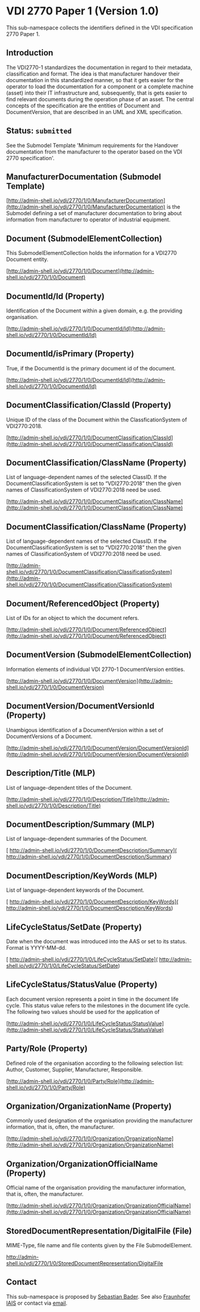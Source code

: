 # VDI 2770 Paper 1 (Version 1.0)

This sub-namespace collects the identifiers defined in the VDI specification 2770 Paper 1.

## Introduction

The VDI2770-1 standardizes the documentation in regard to their metadata, classification and format. The idea is that manufacturer handover their documentation in this standardized manner, so that it gets easier for the operator to load the documentation for a component or a complete machine (asset) into their IT infrastructure and, subsequently, that is gets easier to find relevant documents during the operation phase of an asset. The central concepts of the specification are the entities of Document and DocumentVersion, that are described in an UML and XML specification.

## Status: `submitted`
See the Submodel Template 'Minimum requirements for the Handover documentation from the manufacturer to the operator based on the VDI 2770 specification'.



## ManufacturerDocumentation (Submodel Template)

[http://admin-shell.io/vdi/2770/1/0/ManufacturerDocumentation](http://admin-shell.io/vdi/2770/1/0/ManufacturerDocumentation) is the Submodel defining a set of manufacturer documentation to bring about information from manufacturer to operator of industrial equipment.


## Document (SubmodelElementCollection)

This SubmodelElementCollection holds the information for a VDI2770 Document entity.

[http://admin-shell.io/vdi/2770/1/0/Document](http://admin-shell.io/vdi/2770/1/0/Document)


## DocumentId/Id (Property)

Identification of the Document within a given domain, e.g. the providing organisation.

[http://admin-shell.io/vdi/2770/1/0/DocumentId/Id](http://admin-shell.io/vdi/2770/1/0/DocumentId/Id)



## DocumentId/isPrimary (Property)

True, if the DocumentId is the primary document id of the document.

[http://admin-shell.io/vdi/2770/1/0/DocumentId/Id](http://admin-shell.io/vdi/2770/1/0/DocumentId/Id)


## DocumentClassification/ClassId (Property)

Unique ID of the class of the Document within the ClassficationSystem of VDI2770:2018.

[http://admin-shell.io/vdi/2770/1/0/DocumentClassification/ClassId](http://admin-shell.io/vdi/2770/1/0/DocumentClassification/ClassId)


## DocumentClassification/ClassName (Property)

List of language-dependent names of the selected ClassID.
If the DocumentClassificationSystem is set to “VDI2770:2018” then the given names of ClassificationSystem of VDI2770:2018 need be used.

[http://admin-shell.io/vdi/2770/1/0/DocumentClassification/ClassName](http://admin-shell.io/vdi/2770/1/0/DocumentClassification/ClassName)



## DocumentClassification/ClassName (Property)

List of language-dependent names of the selected ClassID.
If the DocumentClassificationSystem is set to “VDI2770:2018” then the given names of ClassificationSystem of VDI2770:2018 need be used.

[http://admin-shell.io/vdi/2770/1/0/DocumentClassification/ClassificationSystem](http://admin-shell.io/vdi/2770/1/0/DocumentClassification/ClassificationSystem)


## Document/ReferencedObject (Property)

List of IDs for an object to which the document refers.

[http://admin-shell.io/vdi/2770/1/0/Document/ReferencedObject](http://admin-shell.io/vdi/2770/1/0/Document/ReferencedObject)



## DocumentVersion (SubmodelElementCollection)

Information elements of individual VDI 2770-1 DocumentVersion entities.

[http://admin-shell.io/vdi/2770/1/0/DocumentVersion](http://admin-shell.io/vdi/2770/1/0/DocumentVersion)


## DocumentVersion/DocumentVersionId (Property)

Unambigous identification of a DocumentVersion within a set of DocumentVersions of a Document.

[http://admin-shell.io/vdi/2770/1/0/DocumentVersion/DocumentVersionId](http://admin-shell.io/vdi/2770/1/0/DocumentVersion/DocumentVersionId)


## Description/Title (MLP)

List of language-dependent titles of the Document.

[http://admin-shell.io/vdi/2770/1/0/Description/Title](http://admin-shell.io/vdi/2770/1/0/Description/Title)

## DocumentDescription/Summary (MLP)

List of language-dependent summaries of the Document.

[
http://admin-shell.io/vdi/2770/1/0/DocumentDescription/Summary](
http://admin-shell.io/vdi/2770/1/0/DocumentDescription/Summary)


## DocumentDescription/KeyWords (MLP)

List of language-dependent keywords of the Document.

[
http://admin-shell.io/vdi/2770/1/0/DocumentDescription/KeyWords](
http://admin-shell.io/vdi/2770/1/0/DocumentDescription/KeyWords)


## LifeCycleStatus/SetDate (Property)

Date when the document was introduced into the AAS or set to its status. Format is YYYY-MM-dd.

[
http://admin-shell.io/vdi/2770/1/0/LifeCycleStatus/SetDate](
http://admin-shell.io/vdi/2770/1/0/LifeCycleStatus/SetDate)


## LifeCycleStatus/StatusValue (Property)

Each document version represents a point in time in the document life cycle. This status value refers to the milestones in the document life cycle. The following two values should be used for the application of

[http://admin-shell.io/vdi/2770/1/0/LifeCycleStatus/StatusValue](http://admin-shell.io/vdi/2770/1/0/LifeCycleStatus/StatusValue)


## Party/Role (Property)

Defined role of the organisation according to the following selection list: Author, Customer, Supplier, Manufacturer, Responsible.

[http://admin-shell.io/vdi/2770/1/0/Party/Role](http://admin-shell.io/vdi/2770/1/0/Party/Role)



## Organization/OrganizationName (Property)

Commonly used designation of the organisation providing the manufacturer information, that is, often, the manufacturer.

[http://admin-shell.io/vdi/2770/1/0/Organization/OrganizationName](http://admin-shell.io/vdi/2770/1/0/Organization/OrganizationName)


## Organization/OrganizationOfficialName (Property)

Official name of the organisation providing the manufacturer information, that is, often, the manufacturer.

[http://admin-shell.io/vdi/2770/1/0/Organization/OrganizationOfficialName](http://admin-shell.io/vdi/2770/1/0/Organization/OrganizationOfficialName)




## StoredDocumentRepresentation/DigitalFile (File)

MIME-Type, file name and file contents given by the File SubmodelElement.

http://admin-shell.io/vdi/2770/1/0/StoredDocumentRepresentation/DigitalFile






## Contact

This sub-namespace is proposed by [Sebastian Bader](https://github.com/sebbader). See also [Fraunhofer IAIS](https://iais.fraunhofer.de/) or contact via [email](mailto:contact@ids.fraunhofer.de).